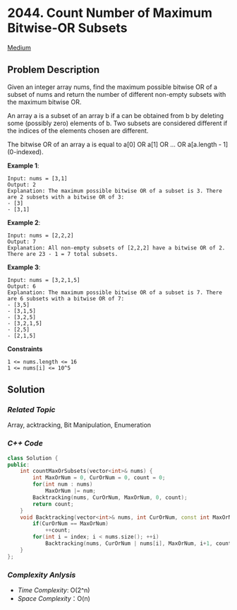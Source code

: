 # 2044. Count Number of Maximum Bitwise-OR Subsets
[Medium](https://leetcode.com/problems/count-number-of-maximum-bitwise-or-subsets/description/)

## Problem Description

Given an integer array nums, find the maximum possible bitwise OR of a subset of nums and return the number of different non-empty subsets with the maximum bitwise OR.

An array a is a subset of an array b if a can be obtained from b by deleting some (possibly zero) elements of b. Two subsets are considered different if the indices of the elements chosen are different.

The bitwise OR of an array a is equal to a[0] OR a[1] OR ... OR a[a.length - 1] (0-indexed).


**Example 1**:
```
Input: nums = [3,1]
Output: 2
Explanation: The maximum possible bitwise OR of a subset is 3. There are 2 subsets with a bitwise OR of 3:
- [3]
- [3,1]
```
**Example 2**:
```
Input: nums = [2,2,2]
Output: 7
Explanation: All non-empty subsets of [2,2,2] have a bitwise OR of 2. There are 23 - 1 = 7 total subsets.
```
**Example 3**:
```
Input: nums = [3,2,1,5]
Output: 6
Explanation: The maximum possible bitwise OR of a subset is 7. There are 6 subsets with a bitwise OR of 7:
- [3,5]
- [3,1,5]
- [3,2,5]
- [3,2,1,5]
- [2,5]
- [2,1,5]
```

**Constraints**
```
1 <= nums.length <= 16
1 <= nums[i] <= 10^5
```

## Solution

### _Related Topic_
   Array, acktracking, Bit Manipulation, Enumeration

### _C++ Code_
```cpp
class Solution {
public:
    int countMaxOrSubsets(vector<int>& nums) {
        int MaxOrNum = 0, CurOrNum = 0, count = 0;
        for(int num : nums)
            MaxOrNum |= num;
        Backtracking(nums, CurOrNum, MaxOrNum, 0, count);
        return count;
    }
    void Backtracking(vector<int>& nums, int CurOrNum, const int MaxOrNum, int index, int &count){
        if(CurOrNum == MaxOrNum)
            ++count;
        for(int i = index; i < nums.size(); ++i)
            Backtracking(nums, CurOrNum | nums[i], MaxOrNum, i+1, count);
    }
};
```

### _Complexity Anlysis_
- _Time Complexity_: O(2^n)
- _Space Complexity_：O(n)
